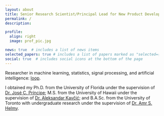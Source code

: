 ```yaml
---
layout: about
title: Senior Research Scientist/Principal Lead for New Product Development
permalink: /
description:

profile:
  align: right
  image: prof_pic.jpg

news: true  # includes a list of news items
selected_papers: true # includes a list of papers marked as "selected={true}"
social: true  # includes social icons at the bottom of the page
---
```


Researcher in machine learning, statistics, signal processing, and artificial intelligence: [loop](https://loop.frontiersin.org/people/277873/overview).

I obtained my Ph.D. from the University of Florida under the supervision of [Dr. José C. Príncipe](https://www.ece.ufl.edu/people/faculty/jose-c-principe/);
M.S. from the University of Hawaii under the supervision of [Dr. Aleksandar Kavčić](https://www.ece.cmu.edu/directory/bios/kavcic-aleksandar.html); and
B.A.Sc. from the University of Toronto with undergraduate research under the supervision of [Dr. Amr S. Helmy](https://www.ece.utoronto.ca/people/helmy-a/).

